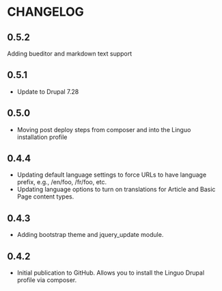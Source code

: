 CHANGELOG
=========

0.5.2
-----
Adding bueditor and markdown text support

0.5.1
-----
* Update to Drupal 7.28

0.5.0
-----
* Moving post deploy steps from composer and into the Linguo installation profile

0.4.4
-----
* Updating default language settings to force URLs to have language prefix, e.g., /en/foo, /fr/foo, etc.
* Updating language options to turn on translations for Article and Basic Page content types.

0.4.3
-----
* Adding bootstrap theme and jquery_update module.

0.4.2
-----
* Initial publication to GitHub. Allows you to install the Linguo Drupal profile via composer.